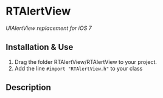 RTAlertView
===========

*UIAlertView replacement for iOS 7*


Installation & Use
------------------

1.  Drag the folder RTAlertView/RTAlertView to your project.
2.  Add the line `#import "RTAlertView.h"` to your class

Description
-----------

